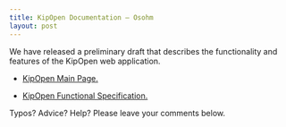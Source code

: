 ```yaml
---
title: KipOpen Documentation — Osohm
layout: post
---
```


We have released a preliminary draft that describes the functionality and features of the KipOpen web application.

* [KipOpen Main Page.](http://osohm.github.io/kipopen_website/)

* [KipOpen Functional Specification.](http://osohm.github.io/kipopen_website/documentation/user_functional_specification)

Typos? Advice? Help? Please leave your comments below.
